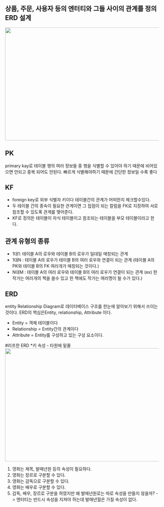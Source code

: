 ## 상품, 주문, 사용자 등의 엔터티와 그들 사이의 관계를 정의 ERD 설계

<img src = "https://github.com/ApptiveDev/study-springboot/assets/64734115/1dba8972-76cb-4ef7-b5af-9ce6ba671f69" width="600" height="370">

## PK

primary kay로 테이블 행의 여러 정보들 중 행을 식별할 수 있어야 하기 때문에 비어있으면 안되고
중복 되어도 안된다. 빠르게 식별해야하기 때문에 간단한 정보일 수록 좋다

## KF

* foreign key로 외부 식별자 키이다 테이블간의 관계가 어떠한지 체크할수있다.
* 두 테이블 간의 종속이 필요한 관계이면 그 접점이 되는 칼럼을 FK로 지정하여 서로 참조할 수 있도록 관계를 맺어준다.
* KF로 정의돈 테이블이 자식 테이블이고 참조되는 테이블을 부모 테이블이라고 한다.

## 관계 유형의 종류

* 1대1: 테이블 A의 로우와 테이블 B의 로우가 일대일 매칭되는 관계
* 1대N : 테이블 A의 로우가 테이블 B의 여러 로우와 연결이 되는 관계 (테이블 A의 PK와 테이블 B의 FK 여러개가 매칭되는 것이다.)
* N대M : 테이블 A의 여러 로우와 테이블 B의 여러 로우가 연결이 되는 관계 (ex) 한 작가는 여러개의 책을 쓸수 있고 한 책에도 작가는 여러명이 될 수가 있다.)

## ERD

entity Relationship Diagram로 데이터베이스 구조를 한눈에 알아보기 위해서 쓰이는 것이다.
ERD의 핵심은Entity, relationship, Attribute 이다.
* Entity = 객체 테이블이다
* Relationship = Entity간의 관계이다
* Attribute = Entity를 구성하고 있는 구성 요소이다.

#러프한 ERD
*키 속성 - 타원에 밑줄
<img src = "https://github.com/ApptiveDev/study-springboot/assets/64734115/be0a3c4f-4685-4ff1-811e-f558b4e62d17" width="600" height="370">

1. 영화는 제목, 발매년원 등의 속성이 필요하다.
2. 영화는 장르로 구분할 수 있다.
3. 영화는 감독으로 구분할 수 있다.
4. 영화는 배우로 구분할 수 있다.
5. 감독, 배우, 장르로 구분을 하였지만 왜 발매년원로는 따로 속성을 만들지 않을까?
-> 엔터티는 반드시 속성을 지져야 하는데 발매년월은 가질 속성이 없다.

